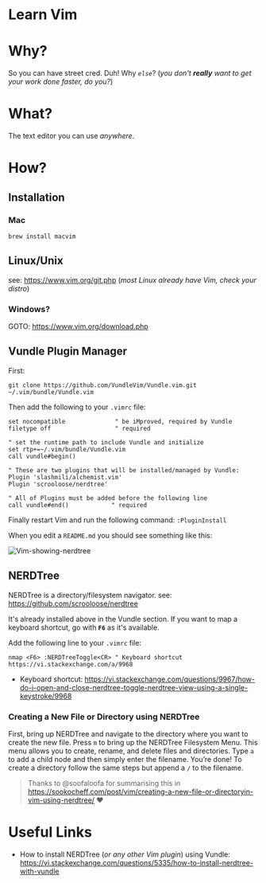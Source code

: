 # Learn Vim

# Why?

So you can have street cred. Duh! Why _`else`_?
(_you don't **really** want to get your work done faster, do you?_)


# What? 

The text editor you can use _anywhere_. 


# How?

## Installation

### Mac

```
brew install macvim
```

## Linux/Unix

see: https://www.vim.org/git.php
(_most Linux already have Vim, check your distro_)


### Windows? 

GOTO: https://www.vim.org/download.php

## Vundle Plugin Manager


First:
```
git clone https://github.com/VundleVim/Vundle.vim.git ~/.vim/bundle/Vundle.vim
```
Then add the following to your `.vimrc` file:

```
set nocompatible              " be iMproved, required by Vundle
filetype off                  " required

" set the runtime path to include Vundle and initialize
set rtp+=~/.vim/bundle/Vundle.vim
call vundle#begin()

" These are two plugins that will be installed/managed by Vundle:
Plugin 'slashmili/alchemist.vim'
Plugin 'scrooloose/nerdtree'

" All of Plugins must be added before the following line
call vundle#end()            " required
```

Finally restart Vim and run the following command: `:PluginInstall`

When you edit a `README.md` you should see something like this:

![Vim-showing-nerdtree](https://user-images.githubusercontent.com/194400/51445633-7bc11380-1cff-11e9-92c8-010ea17249dd.png)


## NERDTree

NERDTree is a directory/filesystem navigator.
see: https://github.com/scrooloose/nerdtree

It's already installed above in the Vundle section.
If you want to map a keyboard shortcut, go with **`F6`** as it's available.

Add the following line to your `.vimrc` file:

```
nmap <F6> :NERDTreeToggle<CR> " Keyboard shortcut https://vi.stackexchange.com/a/9968
```


+ Keyboard shortcut: 
https://vi.stackexchange.com/questions/9967/how-do-i-open-and-close-nerdtree-toggle-nerdtree-view-using-a-single-keystroke/9968

### Creating a New File or Directory using NERDTree

First, bring up NERDTree and navigate to the directory where you want to create the new file. 
Press `m` to bring up the NERDTree Filesystem Menu. 
This menu allows you to create, rename, and delete files and directories. 
Type `a` to add a child node and then simply enter the filename. 
You’re done! 
To create a directory follow the same steps but append a `/` to the filename.

> Thanks to @soofaloofa for summarising this in
https://sookocheff.com/post/vim/creating-a-new-file-or-directoryin-vim-using-nerdtree/ ❤️


<!-- temp comment out 
installation
====
A barbones install script is include that assumes this repo is cloned at ~/vim.
-->

# Useful Links 

+ How to install NERDTree (_or any other Vim plugin_) using Vundle:
https://vi.stackexchange.com/questions/5335/how-to-install-nerdtree-with-vundle
